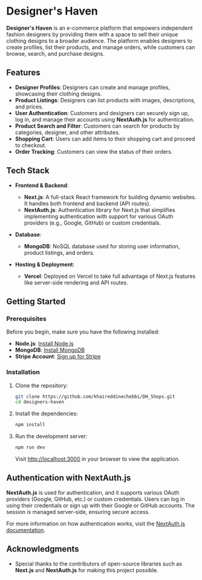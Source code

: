 # Designer's Haven

**Designer's Haven** is an e-commerce platform that empowers independent fashion designers by providing them with a space to sell their unique clothing designs to a broader audience. The platform enables designers to create profiles, list their products, and manage orders, while customers can browse, search, and purchase designs.

## Features

- **Designer Profiles**: Designers can create and manage profiles, showcasing their clothing designs.
- **Product Listings**: Designers can list products with images, descriptions, and prices.
- **User Authentication**: Customers and designers can securely sign up, log in, and manage their accounts using **NextAuth.js** for authentication.
- **Product Search and Filter**: Customers can search for products by categories, designer, and other attributes.
- **Shopping Cart**: Users can add items to their shopping cart and proceed to checkout.
- **Order Tracking**: Customers can view the status of their orders.
  
## Tech Stack

- **Frontend & Backend**:
  - **Next.js**: A full-stack React framework for building dynamic websites. It handles both frontend and backend (API routes).
  - **NextAuth.js**: Authentication library for Next.js that simplifies implementing authentication with support for various OAuth providers (e.g., Google, GitHub) or custom credentials.
  
- **Database**:
  - **MongoDB**: NoSQL database used for storing user information, product listings, and orders.
  
- **Hosting & Deployment**:
  - **Vercel**: Deployed on Vercel to take full advantage of Next.js features like server-side rendering and API routes.

## Getting Started

### Prerequisites

Before you begin, make sure you have the following installed:

- **Node.js**: [Install Node.js](https://nodejs.org/)
- **MongoDB**: [Install MongoDB](https://www.mongodb.com/try/download/community)
- **Stripe Account**: [Sign up for Stripe](https://stripe.com)

### Installation

1. Clone the repository:

   ```bash
   git clone https://github.com/khaireddinechebbi/DH_Shops.git
   cd designers-haven
   ```

2. Install the dependencies:

   ```bash
   npm install
   ```

3. Run the development server:

   ```bash
   npm run dev
   ```

   Visit [http://localhost:3000](http://localhost:3000) in your browser to view the application.

## Authentication with NextAuth.js

**NextAuth.js** is used for authentication, and it supports various OAuth providers (Google, GitHub, etc.) or custom credentials. Users can log in using their credentials or sign up with their Google or GitHub accounts. The session is managed server-side, ensuring secure access.

For more information on how authentication works, visit the [NextAuth.js documentation](https://next-auth.js.org/).


## Acknowledgments

- Special thanks to the contributors of open-source libraries such as **Next.js** and **NextAuth.js** for making this project possible.

